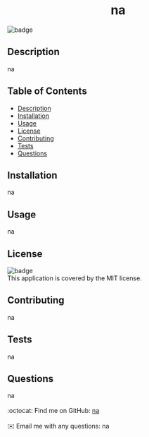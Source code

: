 <h1 align="center">na </h1>
  
  ![badge](https://img.shields.io/badge/license-MIT-brightgreen)<br />
  ## Description
   na
  ## Table of Contents
  - [Description](#description)
  - [Installation](#installation)
  - [Usage](#usage)
  - [License](#license)
  - [Contributing](#contributing)
  - [Tests](#tests)
  - [Questions](#questions)
  ## Installation
   na
  ## Usage
   na
  ## License
  ![badge](https://img.shields.io/badge/license-MIT-brightgreen)
  <br />
  This application is covered by the MIT license. 
  ## Contributing
   na
  ## Tests
   na
  ## Questions
   na<br />
  <br />
  :octocat: Find me on GitHub: [na](https://github.com/na)<br />
  <br />
  ✉️ Email me with any questions: na<br /><br />
      